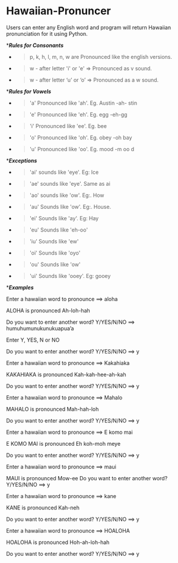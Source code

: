 # Hawaiian-Pronuncer
Users can enter any English word and program will return Hawaiian pronunciation for it using Python.

************Rules for Consonants***********

- > p, k, h, l, m, n, w are          Pronounced like the english versions.

- > w - after letter 'i' or 'e' =>   Pronounced as v sound.

- > w - after letter ‘u’ or ‘o’ =>   Pronounced as a w sound.


************Rules for Vowels***********


- > 'a' Pronounced like 'ah'.    Eg. Austin -ah- stin

- > 'e' Pronounced like 'eh'.    Eg. egg -eh-gg

- > 'i' Pronounced like 'ee'.    Eg. bee

- > 'o' Pronounced like 'oh'.    Eg. obey -oh bay

- > 'u' Pronounced like 'oo'.    Eg. mood -m oo d


************Exceptions***********


- >   'ai' sounds like 'eye'. Eg: Ice
- >   'ae' sounds like 'eye'. Same as ai
- >   'ao' sounds like 'ow'. Eg:. How
- >   'au' Sounds like 'ow'. Eg:. House.
- >   'ei' Sounds like 'ay'. Eg: Hay
- >   'eu' Sounds like 'eh-oo'
- >   'iu' Sounds like 'ew'
- >   'oi' Sounds like 'oyo'
- >   'ou' Sounds like 'ow'
- >   'ui' Sounds like 'ooey'. Eg: gooey



************Examples***********



Enter a hawaiian word to pronounce ==> aloha

ALOHA is pronounced Ah-loh-hah



Do you want to enter another word? Y/YES/N/NO ==> humuhumunukunukuapua’a

Enter Y, YES, N or NO

Do you want to enter another word? Y/YES/N/NO ==> y



Enter a hawaiian word to pronounce ==> Kakahiaka

KAKAHIAKA is pronounced Kah-kah-hee-ah-kah

Do you want to enter another word? Y/YES/N/NO ==> y



Enter a hawaiian word to pronounce ==> Mahalo

MAHALO is pronounced Mah-hah-loh

Do you want to enter another word? Y/YES/N/NO ==> y



Enter a hawaiian word to pronounce ==> E komo mai

E KOMO MAI is pronounced Eh koh-moh meye

Do you want to enter another word? Y/YES/N/NO ==> y



Enter a hawaiian word to pronounce ==> maui

MAUI is pronounced Mow-ee
Do you want to enter another word? Y/YES/N/NO ==> y


Enter a hawaiian word to pronounce ==> kane

KANE is pronounced Kah-neh

Do you want to enter another word? Y/YES/N/NO ==> y


Enter a hawaiian word to pronounce ==> HOALOHA

HOALOHA is pronounced Hoh-ah-loh-hah

Do you want to enter another word? Y/YES/N/NO ==> y
